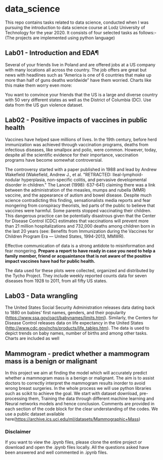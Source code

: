 # data_science
This repo contains tasks related to data science, conducted when I was pursuing the introduction to data science course at Lodz University of Technology for the year 2020. It consists of four selected tasks as follows:- (The projects are implemented using python language)

## Lab01 - Introduction and EDA¶
Several of your friends live in Poland and are offered jobs at a US company with many locations all across the country. The job offers are great but news with headlines such as “America is one of 6 countries that make up more than half of guns deaths worldwide” have them worried. Charts like this make them worry even more:

You want to convince your friends that the US is a large and diverse country with 50 very different states as well as the District of Columbia (DC). Use data from the US gun violence dataset.


## Lab02 - Positive impacts of vaccines in public health
Vaccines have helped save millions of lives. In the 19th century, before herd immunization was achieved through vaccination programs, deaths from infectious diseases, like smallpox and polio, were common. However, today, despite all the scientific evidence for their importance, vaccination programs have become somewhat controversial.

The controversy started with a paper published in 1988 and lead by Andrew Wakefield (Wakefield, Andrew J., et al. "RETRACTED: Ileal-lymphoid-nodular hyperplasia, non-specific colitis, and pervasive developmental disorder in children." The Lancet (1998): 637-641) claiming there was a link between the administration of the measles, mumps and rubella (MMR) vaccine, and the appearance of autism and bowel disease. Despite much science contradicting this finding, sensationalists media reports and fear mongering from conspiracy theorists, led parts of the public to believe that vaccines were harmful. Some parents stopped vaccinating their children. This dangerous practice can be potentially disastrous given that the Center for Disease Control (CDC) estimates that vaccinations will prevent more than 21 million hospitalizations and 732,000 deaths among children born in the last 20 years (see: Benefits from Immunization during the Vaccines for Children Program Era — United States, 1994-2013, MMWR).

Effective communication of data is a strong antidote to misinformation and fear mongering. **Prepare a report to have ready in case you need to help a family member, friend or acquaintance that is not aware of the positive impact vaccines have had for public health.**

The data used for these plots were collected, organized and distributed by the Tycho Project. They include weekly reported counts data for seven diseases from 1928 to 2011, from all fifty US states.

## Lab03 - Data wrangling
The United States Social Security Administration releases data dating back to 1880 on babies’ first names, genders, and their popularity (https://www.ssa.gov/oact/babynames/limits.html). Similarly, the Centers for Disease Control releases data on life expectancy in the United States (http://www.cdc.gov/nchs/products/life_tables.htm). The data is used to depict trends on baby names, number of births and among other tasks. Charts are included as well

## Mammogram - predict whether a mammogram mass is a benign or malignant
In this project we aim at finding the model which will accurately predict whether a mammogram mass is a benign or malignant. The aim is to assist doctors to correctly interpret the mammogram results inorder to avoid wrong breast surgeries. In the whole process we will use python libraries such as scikit to achieve the goal. We start with dataset download, pre-processing them, Training the data through different machine learning and Neural networks models and hence conclusion. Comments are provided in each section of the code block for the clear understanding of the codes. We use a public dataset available here(https://archive.ics.uci.edu/ml/datasets/Mammographic+Mass)

### Disclaimer
If you want to view the .ipynb files, please clone the entire project or download and open the .ipynb files locally. All the questions asked have been answered and well commented in .ipynb files.
